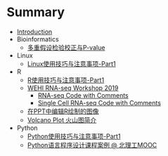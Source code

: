 # Summary

* [Introduction](README.md)
* Bioinformatics
  * [多重假设检验校正与P-value](bioinfo/p-value.md)
* Linux
  * [Linux使用技巧与注意事项-Part1](linux/linux-tips-1.md)
* R
  * [R使用技巧与注意事项-Part1](R/R-tips-1.md)
  * [WEHI RNA-seq Workshop 2019](R/WEHI-intro2019.md)
    * [RNA-seq Code with Comments](R/WEHI-RNAseq.md)
    * [Single Cell RNA-seq Code with Comments](R/WEHI-scRNAseq.md)
  * [在PPT中编辑R绘制的图像](R/graph2ppt.md)
  * [Volcano Plot 火山图简介](R/volcano-plot.md)
* Python
  * [Python使用技巧与注意事项-Part1](python/python-tips-1.md)
  * [Python语言程序设计课程案例 @ 北理工MOOC](python/python-mooc-BIT.md)



